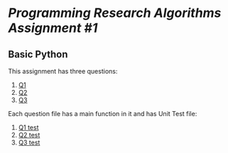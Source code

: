 # <i>Programming Research Algorithms Assignment #1</i>
## Basic Python

This assignment has three questions:
1. [Q1](q1.py)
2. [Q2](q2.py)
3. [Q3](q3.py)

Each question file has a main function in it and has Unit Test file:

1. [Q1 test](test_q1.py)
2. [Q2 test](test_q2.py)
3. [Q3 test](test_q3.py)
